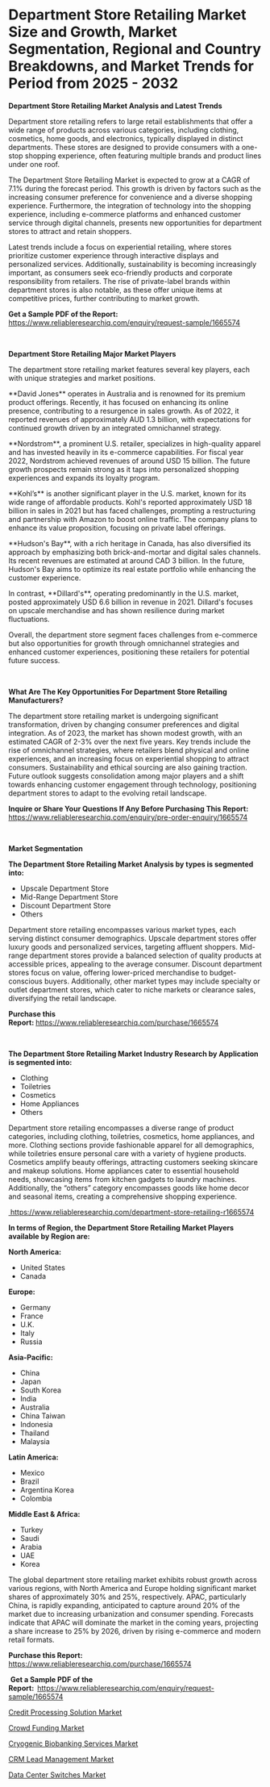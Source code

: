 <p><h1>Department Store Retailing Market Size and Growth, Market Segmentation, Regional and Country Breakdowns, and Market Trends for Period from 2025 -  2032</h1></p><p><strong>Department Store Retailing Market Analysis and Latest Trends</strong></p>
<p><p>Department store retailing refers to large retail establishments that offer a wide range of products across various categories, including clothing, cosmetics, home goods, and electronics, typically displayed in distinct departments. These stores are designed to provide consumers with a one-stop shopping experience, often featuring multiple brands and product lines under one roof.</p><p>The Department Store Retailing Market is expected to grow at a CAGR of 7.1% during the forecast period. This growth is driven by factors such as the increasing consumer preference for convenience and a diverse shopping experience. Furthermore, the integration of technology into the shopping experience, including e-commerce platforms and enhanced customer service through digital channels, presents new opportunities for department stores to attract and retain shoppers. </p><p>Latest trends include a focus on experiential retailing, where stores prioritize customer experience through interactive displays and personalized services. Additionally, sustainability is becoming increasingly important, as consumers seek eco-friendly products and corporate responsibility from retailers. The rise of private-label brands within department stores is also notable, as these offer unique items at competitive prices, further contributing to market growth.</p></p>
<p><strong>Get a Sample PDF of the Report:&nbsp;</strong> <a href="https://www.reliableresearchiq.com/enquiry/request-sample/1665574?utm_campaign=1834&utm_medium=2&utm_source=Github&utm_content=ia&utm_term=09032025&utm_id=department-store-retailing">https://www.reliableresearchiq.com/enquiry/request-sample/1665574</a></p>
<p>&nbsp;</p>
<p><strong>Department Store Retailing Major Market Players</strong></p>
<p><p>The department store retailing market features several key players, each with unique strategies and market positions. </p><p>**David Jones** operates in Australia and is renowned for its premium product offerings. Recently, it has focused on enhancing its online presence, contributing to a resurgence in sales growth. As of 2022, it reported revenues of approximately AUD 1.3 billion, with expectations for continued growth driven by an integrated omnichannel strategy.</p><p>**Nordstrom**, a prominent U.S. retailer, specializes in high-quality apparel and has invested heavily in its e-commerce capabilities. For fiscal year 2022, Nordstrom achieved revenues of around USD 15 billion. The future growth prospects remain strong as it taps into personalized shopping experiences and expands its loyalty program.</p><p>**Kohl’s** is another significant player in the U.S. market, known for its wide range of affordable products. Kohl's reported approximately USD 18 billion in sales in 2021 but has faced challenges, prompting a restructuring and partnership with Amazon to boost online traffic. The company plans to enhance its value proposition, focusing on private label offerings.</p><p>**Hudson's Bay**, with a rich heritage in Canada, has also diversified its approach by emphasizing both brick-and-mortar and digital sales channels. Its recent revenues are estimated at around CAD 3 billion. In the future, Hudson's Bay aims to optimize its real estate portfolio while enhancing the customer experience.</p><p>In contrast, **Dillard's**, operating predominantly in the U.S. market, posted approximately USD 6.6 billion in revenue in 2021. Dillard's focuses on upscale merchandise and has shown resilience during market fluctuations.</p><p>Overall, the department store segment faces challenges from e-commerce but also opportunities for growth through omnichannel strategies and enhanced customer experiences, positioning these retailers for potential future success.</p></p>
<p>&nbsp;</p>
<p><strong>What Are The Key Opportunities For Department Store Retailing Manufacturers?</strong></p>
<p><p>The department store retailing market is undergoing significant transformation, driven by changing consumer preferences and digital integration. As of 2023, the market has shown modest growth, with an estimated CAGR of 2-3% over the next five years. Key trends include the rise of omnichannel strategies, where retailers blend physical and online experiences, and an increasing focus on experiential shopping to attract consumers. Sustainability and ethical sourcing are also gaining traction. Future outlook suggests consolidation among major players and a shift towards enhancing customer engagement through technology, positioning department stores to adapt to the evolving retail landscape.</p></p>
<p><strong>Inquire or Share Your Questions If Any Before Purchasing This Report:</strong> <a href="https://www.reliableresearchiq.com/enquiry/pre-order-enquiry/1665574?utm_campaign=1834&utm_medium=2&utm_source=Github&utm_content=ia&utm_term=09032025&utm_id=department-store-retailing">https://www.reliableresearchiq.com/enquiry/pre-order-enquiry/1665574</a></p>
<p>&nbsp;</p>
<p><strong>Market Segmentation</strong></p>
<p><strong>The Department Store Retailing Market Analysis by types is segmented into:</strong></p>
<p><ul><li>Upscale Department Store</li><li>Mid-Range Department Store</li><li>Discount Department Store</li><li>Others</li></ul></p>
<p><p>Department store retailing encompasses various market types, each serving distinct consumer demographics. Upscale department stores offer luxury goods and personalized services, targeting affluent shoppers. Mid-range department stores provide a balanced selection of quality products at accessible prices, appealing to the average consumer. Discount department stores focus on value, offering lower-priced merchandise to budget-conscious buyers. Additionally, other market types may include specialty or outlet department stores, which cater to niche markets or clearance sales, diversifying the retail landscape.</p></p>
<p><strong>Purchase this Report:&nbsp;</strong><a href="https://www.reliableresearchiq.com/purchase/1665574?utm_campaign=1834&utm_medium=2&utm_source=Github&utm_content=ia&utm_term=09032025&utm_id=department-store-retailing">https://www.reliableresearchiq.com/purchase/1665574</a></p>
<p>&nbsp;</p>
<p><strong>The Department Store Retailing Market Industry Research by Application is segmented into:</strong></p>
<p><ul><li>Clothing</li><li>Toiletries</li><li>Cosmetics</li><li>Home Appliances</li><li>Others</li></ul></p>
<p><p>Department store retailing encompasses a diverse range of product categories, including clothing, toiletries, cosmetics, home appliances, and more. Clothing sections provide fashionable apparel for all demographics, while toiletries ensure personal care with a variety of hygiene products. Cosmetics amplify beauty offerings, attracting customers seeking skincare and makeup solutions. Home appliances cater to essential household needs, showcasing items from kitchen gadgets to laundry machines. Additionally, the “others” category encompasses goods like home decor and seasonal items, creating a comprehensive shopping experience.</p></p>
<p><a href="https://www.reliableresearchiq.com/department-store-retailing-r1665574?utm_campaign=1834&utm_medium=2&utm_source=Github&utm_content=ia&utm_term=09032025&utm_id=department-store-retailing">&nbsp;https://www.reliableresearchiq.com/department-store-retailing-r1665574</a></p>
<p><strong>In terms of Region, the Department Store Retailing Market Players available by Region are:</strong></p>
<p>
    <p> <strong> North America: </strong>
        <ul>
            <li>United States</li>
            <li>Canada</li>
        </ul>
        </p> 
    <p> <strong> Europe: </strong>
        <ul>
            <li>Germany</li>
            <li>France</li>
            <li>U.K.</li>
            <li>Italy</li>
            <li>Russia</li>
        </ul>
        </p> 
    <p> <strong> Asia-Pacific: </strong>
        <ul>
            <li>China</li>
            <li>Japan</li>
            <li>South Korea</li>
            <li>India</li>
            <li>Australia</li>
            <li>China Taiwan</li>
            <li>Indonesia</li>
            <li>Thailand</li>
            <li>Malaysia</li>
        </ul>
        </p> 
    <p> <strong> Latin America: </strong>
        <ul>
            <li>Mexico</li>
            <li>Brazil</li>
            <li>Argentina Korea</li>
            <li>Colombia</li>
        </ul>
        </p> 
    <p> <strong> Middle East & Africa: </strong>
        <ul>
            <li>Turkey</li>
            <li>Saudi</li>
            <li>Arabia</li>
            <li>UAE</li>
            <li>Korea</li>
        </ul>
    </p>
    </p>
<p><p>The global department store retailing market exhibits robust growth across various regions, with North America and Europe holding significant market shares of approximately 30% and 25%, respectively. APAC, particularly China, is rapidly expanding, anticipated to capture around 20% of the market due to increasing urbanization and consumer spending. Forecasts indicate that APAC will dominate the market in the coming years, projecting a share increase to 25% by 2026, driven by rising e-commerce and modern retail formats.</p></p>
<p><strong>Purchase this Report: </strong><a href="https://www.reliableresearchiq.com/purchase/1665574?utm_campaign=1834&utm_medium=2&utm_source=Github&utm_content=ia&utm_term=09032025&utm_id=department-store-retailing">https://www.reliableresearchiq.com/purchase/1665574</a></p>
<p>&nbsp;<strong>Get a Sample PDF of the Report:&nbsp;&nbsp;</strong><a href="https://www.reliableresearchiq.com/enquiry/request-sample/1665574?utm_campaign=1834&utm_medium=2&utm_source=Github&utm_content=ia&utm_term=09032025&utm_id=department-store-retailing">https://www.reliableresearchiq.com/enquiry/request-sample/1665574</a></p>
<p><strong></strong></p>
<p><p><a href="https://github.com/lonanweaseh4/Market-Research-Report-List-1/blob/main/credit-processing-solution-market.md?utm_campaign=1834&utm_medium=2&utm_source=Github&utm_content=ia&utm_term=09032025&utm_id=department-store-retailing">Credit Processing Solution Market</a></p><p><a href="https://github.com/djoeamakeh/Market-Research-Report-List-1/blob/main/crowd-funding-market.md?utm_campaign=1834&utm_medium=2&utm_source=Github&utm_content=ia&utm_term=09032025&utm_id=department-store-retailing">Crowd Funding Market</a></p><p><a href="https://github.com/tigoryemm/Market-Research-Report-List-1/blob/main/cryogenic-biobanking-services-market.md?utm_campaign=1834&utm_medium=2&utm_source=Github&utm_content=ia&utm_term=09032025&utm_id=department-store-retailing">Cryogenic Biobanking Services Market</a></p><p><a href="https://github.com/negrocybul4w/Market-Research-Report-List-1/blob/main/crm-lead-management-market.md?utm_campaign=1834&utm_medium=2&utm_source=Github&utm_content=ia&utm_term=09032025&utm_id=department-store-retailing">CRM Lead Management Market</a></p><p><a href="https://github.com/landtmman/Market-Research-Report-List-1/blob/main/data-center-switches-market.md?utm_campaign=1834&utm_medium=2&utm_source=Github&utm_content=ia&utm_term=09032025&utm_id=department-store-retailing">Data Center Switches Market</a></p></p>